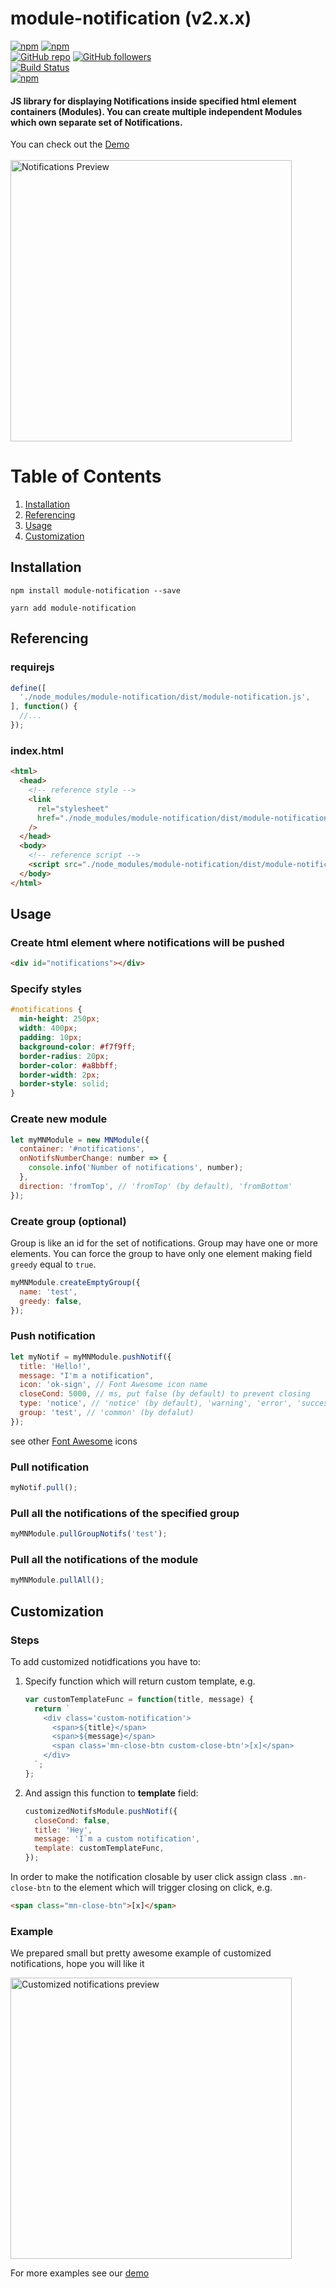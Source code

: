 # module-notification (v2.x.x)

[![npm](https://img.shields.io/npm/v/module-notification.svg)](https://www.npmjs.com/package/module-notification) [![npm](https://img.shields.io/npm/dm/module-notification.svg)](https://www.npmjs.com/package/module-notification)
<br />
[![GitHub repo](https://img.shields.io/badge/github-repo-green.svg?style=flat)](https://github.com/vadimkorr/module-notification) [![GitHub followers](https://img.shields.io/github/followers/vadimkorr.svg?style=social&label=Follow)](https://github.com/vadimkorr)
<br />
[![Build Status](https://travis-ci.org/vadimkorr/module-notification.svg?branch=master)](https://travis-ci.org/vadimkorr/module-notification)
<br />
[![npm](https://img.shields.io/npm/l/module-notification.svg)](https://www.npmjs.com/package/module-notification)
<br />

#### JS library for displaying Notifications inside specified html element containers (Modules). You can create multiple independent Modules which own separate set of Notifications.

You can check out the [Demo](https://vadimkorr.github.io/module-notification)
<br />
<br />
<img src="https://content.screencast.com/users/mintday/folders/Jing/media/4ca2e283-8194-46aa-a3d8-5004b2211644/2017-07-24_2108.png" alt="Notifications Preview" width="450px" />

# Table of Contents

1. <a href="#installation">Installation</a>
1. <a href="#referencing">Referencing</a>
1. <a href="#usage">Usage</a>
1. <a href="#customization">Customization</a>

## <a name="installation">Installation</a>

```console
npm install module-notification --save
```

```console
yarn add module-notification
```

## <a name="referencing">Referencing</a>

### requirejs

```js
define([
  './node_modules/module-notification/dist/module-notification.js',
], function() {
  //...
});
```

### index.html

```html
<html>
  <head>
    <!-- reference style -->
    <link
      rel="stylesheet"
      href="./node_modules/module-notification/dist/module-notification.css"
    />
  </head>
  <body>
    <!-- reference script -->
    <script src="./node_modules/module-notification/dist/module-notification.js"></script>
  </body>
</html>
```

## <a name="usage">Usage</a>

### Create html element where notifications will be pushed

```html
<div id="notifications"></div>
```

### Specify styles

```css
#notifications {
  min-height: 250px;
  width: 400px;
  padding: 10px;
  background-color: #f7f9ff;
  border-radius: 20px;
  border-color: #a8bbff;
  border-width: 2px;
  border-style: solid;
}
```

### Create new module

```js
let myMNModule = new MNModule({
  container: '#notifications',
  onNotifsNumberChange: number => {
    console.info('Number of notifications', number);
  },
  direction: 'fromTop', // 'fromTop' (by default), 'fromBottom'
});
```

### Create group (optional)

Group is like an id for the set of notifications. Group may have one or more elements. You can force the group to have only one element making field `greedy` equal to `true`.

```js
myMNModule.createEmptyGroup({
  name: 'test',
  greedy: false,
});
```

### Push notification

```js
let myNotif = myMNModule.pushNotif({
  title: 'Hello!',
  message: "I'm a notification",
  icon: 'ok-sign', // Font Awesome icon name
  closeCond: 5000, // ms, put false (by default) to prevent closing
  type: 'notice', // 'notice' (by default), 'warning', 'error', 'success'
  group: 'test', // 'common' (by defalut)
});
```

see other [Font Awesome](https://fontawesome.com/icons?d=gallery&m=free) icons

### Pull notification

```js
myNotif.pull();
```

### Pull all the notifications of the specified group

```js
myMNModule.pullGroupNotifs('test');
```

### Pull all the notifications of the module

```js
myMNModule.pullAll();
```

## <a name="customization">Customization</a>

### Steps

To add customized notidfications you have to:

<ol start="1">
  <li>

Specify function which will return custom template, e.g.

```js
var customTemplateFunc = function(title, message) {
  return `
    <div class='custom-notification'>
      <span>${title}</span>
      <span>${message}</span>
      <span class='mn-close-btn custom-close-btn'>[x]</span>
    </div>
  `;
};
```

  </li>
  <li>

And assign this function to **template** field:

```js
customizedNotifsModule.pushNotif({
  closeCond: false,
  title: 'Hey',
  message: 'I`m a custom notification',
  template: customTemplateFunc,
});
```

  </li>
</ol>

In order to make the notification closable by user click assign class `.mn-close-btn` to the element which will trigger closing on click, e.g.

```html
<span class="mn-close-btn">[x]</span>
```

### Example

We prepared small but pretty awesome example of customized notifications, hope you will like it

<img src="http://g.recordit.co/z1yhU4dDz2.gif" alt="Customized notifications preview" width="450px" />

For more examples see our [demo](https://vadimkorr.github.io/module-notification/)
